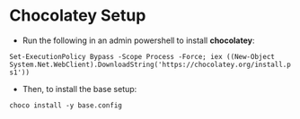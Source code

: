 # Chocolatey Setup

* Run the following in an admin powershell to install **chocolatey**:

`Set-ExecutionPolicy Bypass -Scope Process -Force; iex ((New-Object System.Net.WebClient).DownloadString('https://chocolatey.org/install.ps1'))`

* Then, to install the base setup:

`choco install -y base.config`
